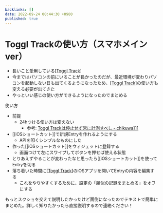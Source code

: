 ```yaml
---
backlinks: []
date: 2022-09-24 00:44:30 +0900
published: true
---
```


# Toggl Trackの使い方（スマホメインver）

- 長いこと愛用している[[Toggl Track]]
- 今まではパソコンの前にいることが長かったのだが、最近環境が変わりパソコンを起動しない日も出てくるようになったため、[[Toggl Track]]の使い方も変える必要が出てきた
- やっといい感じの使い方ができるようになったのでまとめる

使い方

- 前提
	- 24hつける使い方は変えない
		- 参考: [Toggl Trackは停止せず常に計測すべし - chikuwa111](https://scrapbox.io/chikuwa111/Toggl_Track%E3%81%AF%E5%81%9C%E6%AD%A2%E3%81%9B%E3%81%9A%E5%B8%B8%E3%81%AB%E8%A8%88%E6%B8%AC%E3%81%99%E3%81%B9%E3%81%97)
- [[iOSショートカット]]で新規Entryを作れるようにする
	- APIを叩くシンプルなものにした
- 作った[[iOSショートカット]]をウィジェットに登録する
	- 画面つけて左にスワイプしてボタンを押せば使える状態
- とりあえずやることが変わったなと思ったら[[iOSショートカット]]を使ってEntryを切る
- 落ち着いた時間に[[Toggl Track]]のiOSアプリを開いてEntryの内容を編集する
	- これをやりやすくするために、設定の「類似の記録をまとめる」をオフにする

もっとスクショを交えて説明したかったけど面倒になったのでテキストで簡単にまとめた。詳しく知りたかったら直接説明するので連絡ください！

[//begin]: # "Autogenerated link references for markdown compatibility"
[Toggl Track]: <Toggl Track> "Toggl Track"
[Toggl Track]: <Toggl Track> "Toggl Track"
[Toggl Track]: <Toggl Track> "Toggl Track"
[//end]: # "Autogenerated link references"